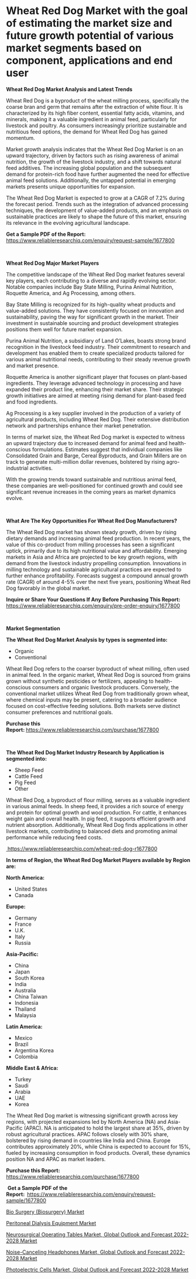 <p><h1>Wheat Red Dog Market with the goal of estimating the market size and future growth potential of various market segments based on component, applications and end user</h1></p><p><strong>Wheat Red Dog Market Analysis and Latest Trends</strong></p>
<p><p>Wheat Red Dog is a byproduct of the wheat milling process, specifically the coarse bran and germ that remains after the extraction of white flour. It is characterized by its high fiber content, essential fatty acids, vitamins, and minerals, making it a valuable ingredient in animal feed, particularly for livestock and poultry. As consumers increasingly prioritize sustainable and nutritious feed options, the demand for Wheat Red Dog has gained momentum.</p><p>Market growth analysis indicates that the Wheat Red Dog Market is on an upward trajectory, driven by factors such as rising awareness of animal nutrition, the growth of the livestock industry, and a shift towards natural feed additives. The increasing global population and the subsequent demand for protein-rich food have further augmented the need for effective animal feed solutions. Additionally, the untapped potential in emerging markets presents unique opportunities for expansion.</p><p>The Wheat Red Dog Market is expected to grow at a CAGR of 7.2% during the forecast period. Trends such as the integration of advanced processing techniques, the development of value-added products, and an emphasis on sustainable practices are likely to shape the future of this market, ensuring its relevance in the evolving agricultural landscape.</p></p>
<p><strong>Get a Sample PDF of the Report:&nbsp;</strong> <a href="https://www.reliableresearchiq.com/enquiry/request-sample/1677800?utm_campaign=1106&utm_medium=2&utm_source=Github&utm_content=ia&utm_term=14102024&utm_id=wheat-red-dog">https://www.reliableresearchiq.com/enquiry/request-sample/1677800</a></p>
<p>&nbsp;</p>
<p><strong>Wheat Red Dog Major Market Players</strong></p>
<p><p>The competitive landscape of the Wheat Red Dog market features several key players, each contributing to a diverse and rapidly evolving sector. Notable companies include Bay State Milling, Purina Animal Nutrition, Roquette America, and Ag Processing, among others.</p><p>Bay State Milling is recognized for its high-quality wheat products and value-added solutions. They have consistently focused on innovation and sustainability, paving the way for significant growth in the market. Their investment in sustainable sourcing and product development strategies positions them well for future market expansion.</p><p>Purina Animal Nutrition, a subsidiary of Land O’Lakes, boasts strong brand recognition in the livestock feed industry. Their commitment to research and development has enabled them to create specialized products tailored for various animal nutritional needs, contributing to their steady revenue growth and market presence.</p><p>Roquette America is another significant player that focuses on plant-based ingredients. They leverage advanced technology in processing and have expanded their product line, enhancing their market share. Their strategic growth initiatives are aimed at meeting rising demand for plant-based feed and food ingredients.</p><p>Ag Processing is a key supplier involved in the production of a variety of agricultural products, including Wheat Red Dog. Their extensive distribution network and partnerships enhance their market penetration.</p><p>In terms of market size, the Wheat Red Dog market is expected to witness an upward trajectory due to increased demand for animal feed and health-conscious formulations. Estimates suggest that individual companies like Consolidated Grain and Barge, Cereal Byproducts, and Grain Millers are on track to generate multi-million dollar revenues, bolstered by rising agro-industrial activities.</p><p>With the growing trends toward sustainable and nutritious animal feed, these companies are well-positioned for continued growth and could see significant revenue increases in the coming years as market dynamics evolve.</p></p>
<p>&nbsp;</p>
<p><strong>What Are The Key Opportunities For Wheat Red Dog Manufacturers?</strong></p>
<p><p>The Wheat Red Dog market has shown steady growth, driven by rising dietary demands and increasing animal feed production. In recent years, the value of this co-product from milling processes has seen a significant uptick, primarily due to its high nutritional value and affordability. Emerging markets in Asia and Africa are projected to be key growth regions, with demand from the livestock industry propelling consumption. Innovations in milling technology and sustainable agricultural practices are expected to further enhance profitability. Forecasts suggest a compound annual growth rate (CAGR) of around 4-5% over the next five years, positioning Wheat Red Dog favorably in the global market.</p></p>
<p><strong>Inquire or Share Your Questions If Any Before Purchasing This Report:</strong> <a href="https://www.reliableresearchiq.com/enquiry/pre-order-enquiry/1677800?utm_campaign=1106&utm_medium=2&utm_source=Github&utm_content=ia&utm_term=14102024&utm_id=wheat-red-dog">https://www.reliableresearchiq.com/enquiry/pre-order-enquiry/1677800</a></p>
<p>&nbsp;</p>
<p><strong>Market Segmentation</strong></p>
<p><strong>The Wheat Red Dog Market Analysis by types is segmented into:</strong></p>
<p><ul><li>Organic</li><li>Conventional</li></ul></p>
<p><p>Wheat Red Dog refers to the coarser byproduct of wheat milling, often used in animal feed. In the organic market, Wheat Red Dog is sourced from grains grown without synthetic pesticides or fertilizers, appealing to health-conscious consumers and organic livestock producers. Conversely, the conventional market utilizes Wheat Red Dog from traditionally grown wheat, where chemical inputs may be present, catering to a broader audience focused on cost-effective feeding solutions. Both markets serve distinct consumer preferences and nutritional goals.</p></p>
<p><strong>Purchase this Report:&nbsp;</strong><a href="https://www.reliableresearchiq.com/purchase/1677800?utm_campaign=1106&utm_medium=2&utm_source=Github&utm_content=ia&utm_term=14102024&utm_id=wheat-red-dog">https://www.reliableresearchiq.com/purchase/1677800</a></p>
<p>&nbsp;</p>
<p><strong>The Wheat Red Dog Market Industry Research by Application is segmented into:</strong></p>
<p><ul><li>Sheep Feed</li><li>Cattle Feed</li><li>Pig Feed</li><li>Other</li></ul></p>
<p><p>Wheat Red Dog, a byproduct of flour milling, serves as a valuable ingredient in various animal feeds. In sheep feed, it provides a rich source of energy and protein for optimal growth and wool production. For cattle, it enhances weight gain and overall health. In pig feed, it supports efficient growth and nutrient absorption. Additionally, Wheat Red Dog finds applications in other livestock markets, contributing to balanced diets and promoting animal performance while reducing feed costs.</p></p>
<p><a href="https://www.reliableresearchiq.com/wheat-red-dog-r1677800?utm_campaign=1106&utm_medium=2&utm_source=Github&utm_content=ia&utm_term=14102024&utm_id=wheat-red-dog">&nbsp;https://www.reliableresearchiq.com/wheat-red-dog-r1677800</a></p>
<p><strong>In terms of Region, the Wheat Red Dog Market Players available by Region are:</strong></p>
<p>
    <p> <strong> North America: </strong>
        <ul>
            <li>United States</li>
            <li>Canada</li>
        </ul>
        </p> 
    <p> <strong> Europe: </strong>
        <ul>
            <li>Germany</li>
            <li>France</li>
            <li>U.K.</li>
            <li>Italy</li>
            <li>Russia</li>
        </ul>
        </p> 
    <p> <strong> Asia-Pacific: </strong>
        <ul>
            <li>China</li>
            <li>Japan</li>
            <li>South Korea</li>
            <li>India</li>
            <li>Australia</li>
            <li>China Taiwan</li>
            <li>Indonesia</li>
            <li>Thailand</li>
            <li>Malaysia</li>
        </ul>
        </p> 
    <p> <strong> Latin America: </strong>
        <ul>
            <li>Mexico</li>
            <li>Brazil</li>
            <li>Argentina Korea</li>
            <li>Colombia</li>
        </ul>
        </p> 
    <p> <strong> Middle East & Africa: </strong>
        <ul>
            <li>Turkey</li>
            <li>Saudi</li>
            <li>Arabia</li>
            <li>UAE</li>
            <li>Korea</li>
        </ul>
    </p>
    </p>
<p><p>The Wheat Red Dog market is witnessing significant growth across key regions, with projected expansions led by North America (NA) and Asia-Pacific (APAC). NA is anticipated to hold the largest share at 35%, driven by robust agricultural practices. APAC follows closely with 30% share, bolstered by rising demand in countries like India and China. Europe contributes approximately 20%, while China is expected to account for 15%, fueled by increasing consumption in food products. Overall, these dynamics position NA and APAC as market leaders.</p></p>
<p><strong>Purchase this Report: </strong><a href="https://www.reliableresearchiq.com/purchase/1677800?utm_campaign=1106&utm_medium=2&utm_source=Github&utm_content=ia&utm_term=14102024&utm_id=wheat-red-dog">https://www.reliableresearchiq.com/purchase/1677800</a></p>
<p>&nbsp;<strong>Get a Sample PDF of the Report:&nbsp;&nbsp;</strong><a href="https://www.reliableresearchiq.com/enquiry/request-sample/1677800?utm_campaign=1106&utm_medium=2&utm_source=Github&utm_content=ia&utm_term=14102024&utm_id=wheat-red-dog">https://www.reliableresearchiq.com/enquiry/request-sample/1677800</a></p>
<p><strong></strong></p>
<p><p><a href="https://github.com/laurettae0ac/Market-Research-Report-List-1/blob/main/bio-surgery-biosurgery-market.md?utm_campaign=1106&utm_medium=2&utm_source=Github&utm_content=ia&utm_term=14102024&utm_id=wheat-red-dog">Bio Surgery (Biosurgery) Market</a></p><p><a href="https://github.com/SidorelaGurakuqi596/Market-Research-Report-List-1/blob/main/peritoneal-dialysis-equipment-market.md?utm_campaign=1106&utm_medium=2&utm_source=Github&utm_content=ia&utm_term=14102024&utm_id=wheat-red-dog">Peritoneal Dialysis Equipment Market</a></p><p><a href="https://www.linkedin.com/pulse/neurosurgical-operating-tables-market-global-outlook-forecast-eiwtf?trk=public_post_embed_feed-article-content&utm_campaign=1106&utm_medium=2&utm_source=Github&utm_content=ia&utm_term=14102024&utm_id=wheat-red-dog">Neurosurgical Operating Tables Market, Global Outlook and Forecast 2022-2028 Market</a></p><p><a href="https://www.linkedin.com/pulse/trends-global-noise-canceling-headphones-market-outlook-forecast-uxuaf?trk=public_post_embed_feed-article-content&utm_campaign=1106&utm_medium=2&utm_source=Github&utm_content=ia&utm_term=14102024&utm_id=wheat-red-dog">Noise-Canceling Headphones Market, Global Outlook and Forecast 2022-2028 Market</a></p><p><a href="https://www.linkedin.com/pulse/in-depth-analysis-global-photoelectric-cells-market-outlook-forecast-o1utf?trk=public_post_embed_feed-article-content&utm_campaign=1106&utm_medium=2&utm_source=Github&utm_content=ia&utm_term=14102024&utm_id=wheat-red-dog">Photoelectric Cells Market, Global Outlook and Forecast 2022-2028 Market</a></p></p>